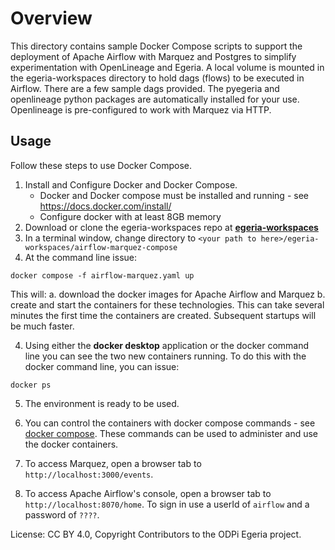 <!-- SPDX-License-Identifier: CC-BY-4.0 -->
<!-- Copyright Contributors to the ODPi Egeria project. -->

# Overview
This directory contains sample Docker Compose scripts to support the deployment of Apache Airflow with Marquez and Postgres
to simplify experimentation with OpenLineage and Egeria. A local volume is mounted in the egeria-workspaces directory to hold
dags (flows) to be executed in Airflow. There are a few sample dags provided. The pyegeria and openlineage python packages are
automatically installed for your use. Openlineage is pre-configured to work with Marquez via HTTP.

## Usage

Follow these steps to use Docker Compose.

1. Install and Configure Docker and Docker Compose.
    * Docker and Docker compose must be installed and running - see https://docs.docker.com/install/
    * Configure docker with at least 8GB memory
2. Download or clone the egeria-workspaces repo at [**egeria-workspaces**](https://github.com/odpi/egeria-workspaces.git)
3. In a terminal window, change directory to `<your path to here>/egeria-workspaces/airflow-marquez-compose`
4. At the command line issue:

`docker compose -f airflow-marquez.yaml up`

This will:
a. download the docker images for Apache Airflow and Marquez
b. create and start the containers for these technologies. This can take several minutes the first time the containers are created. Subsequent startups will be much faster.

4. Using either the **docker desktop** application or the docker command line you can see the two new containers running. To do this with the docker command line, you can issue:

`docker ps`

5. The environment is ready to be used.

6. You can control the containers with docker compose commands - see [docker compose](https://docs.docker.com/reference/cli/docker/compose/). These commands can be used to administer and use the docker containers.
7. To access Marquez, open a browser tab to `http://localhost:3000/events`. 
8. To access Apache Airflow's console, open a browser tab to `http://localhost:8070/home`.  To sign in use a userId of `airflow` and a password of `????`.





License: CC BY 4.0, Copyright Contributors to the ODPi Egeria project.